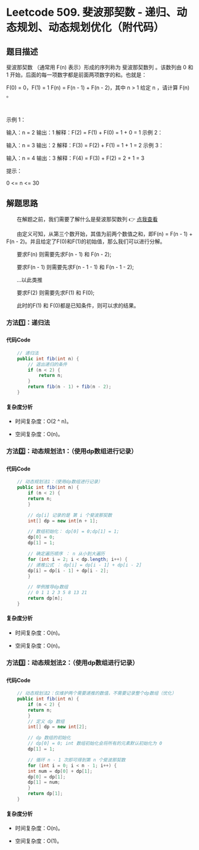 # Leetcode 509. 斐波那契数 - 递归、动态规划、动态规划优化（附代码）

## 题目描述
斐波那契数 （通常用 F(n) 表示）形成的序列称为 斐波那契数列 。该数列由 0 和 1 开始，后面的每一项数字都是前面两项数字的和。也就是：

F(0) = 0，F(1) = 1
F(n) = F(n - 1) + F(n - 2)，其中 n > 1
给定 n ，请计算 F(n) 。

 

示例 1：

输入：n = 2
输出：1
解释：F(2) = F(1) + F(0) = 1 + 0 = 1
示例 2：

输入：n = 3
输出：2
解释：F(3) = F(2) + F(1) = 1 + 1 = 2
示例 3：

输入：n = 4
输出：3
解释：F(4) = F(3) + F(2) = 2 + 1 = 3


提示：

0 <= n <= 30

## 解题思路
&emsp;&emsp;在解题之前，我们需要了解什么是斐波那契数列 👉 [点我查看](https://baike.baidu.com/item/%E6%96%90%E6%B3%A2%E9%82%A3%E5%A5%91%E6%95%B0%E5%88%97/99145)

&emsp;&emsp;由定义可知，从第三个数开始，其值为前两个数值之和，即F(n) = F(n - 1) + F(n - 2)。并且给定了F(0)和F(1)的初始值，那么我们可以进行分解。

&emsp;&emsp;要求F(n) 则需要先求F(n - 1) 和 F(n - 2);

&emsp;&emsp;要求F(n - 1) 则需要先求F(n - 1 - 1) 和 F(n - 1 - 2);

&emsp;&emsp;...以此类推

&emsp;&emsp;要求F(2) 则需要先求F(1) 和 F(0);

&emsp;&emsp;此时的F(1) 和 F(0)都是已知条件，则可以求的结果。

### 方法1️⃣：递归法
#### 代码Code
```java
    // 递归法
    public int fib(int n) {
        // 退出递归的条件
        if (n < 2) {
            return n;
        }
        return fib(n - 1) + fib(n - 2);
    }
```
#### 复杂度分析

- 时间复杂度：O(2 ^ n)。

- 空间复杂度：O(n)。

### 方法2️⃣：动态规划法1：（使用dp数组进行记录）
#### 代码Code
```java
    // 动态规划法1：（使用dp数组进行记录）
    public int fib(int n) {
        if (n < 2) {
        return n;
        }

        // dp[i] 记录的是 第 i 个斐波那契数
        int[] dp = new int[n + 1];

        // 数组初始化： dp[0] = 0;dp[1] = 1;
        dp[0] = 0;
        dp[1] = 1;

        // 确定遍历顺序 ： n 从小到大遍历
        for (int i = 2; i < dp.length; i++) {
        // 递推公式 ： dp[i] = dp[i - 1] + dp[i - 2]
        dp[i] = dp[i - 1] + dp[i - 2];
        }

        // 举例推导dp数组
        // 0 1 1 2 3 5 8 13 21
        return dp[n];
    }
```
#### 复杂度分析

- 时间复杂度：O(n)。

- 空间复杂度：O(n)。
### 方法3️⃣：动态规划法2：（使用dp数组进行记录）
#### 代码Code
```java
    // 动态规划法2：仅维护两个需要递推的数值，不需要记录整个dp数组（优化）
    public int fib(int n) {
        if (n < 2) {
        return n;
        }
        // 定义 dp 数组
        int[] dp = new int[2];

        // dp 数组的初始化
        // dp[0] = 0; int 数组初始化会将所有的元素默认初始化为 0
        dp[1] = 1;

        // 循环 n - 1 次即可得到第 n 个斐波那契数
        for (int i = 0; i < n - 1; i++) {
        int num = dp[0] + dp[1];
        dp[0] = dp[1];
        dp[1] = num;
        }
        return dp[1];
    }
```
#### 复杂度分析

- 时间复杂度：O(n)。

- 空间复杂度：O(1)。
